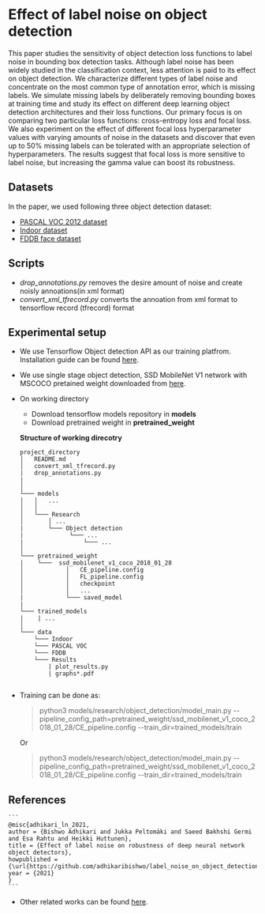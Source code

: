 # Effect of label noise on object detection

This paper studies the sensitivity of object detection loss functions to label noise in bounding box detection tasks.
Although label noise has been widely studied in the classification context, less attention is paid to its effect on object detection. 
We characterize different types of label noise and concentrate on the most common type of annotation error, which is missing labels. We simulate missing labels by deliberately removing bounding boxes at training time and study its effect on different deep learning object detection architectures and their loss functions. Our primary focus is on comparing two particular loss functions: cross-entropy loss and focal loss. We also experiment on the effect of different focal loss hyperparameter values with varying amounts of noise in the datasets and discover that even up to 50% missing labels can be tolerated with an appropriate selection of hyperparameters. The results suggest that focal loss is more sensitive to label noise, but increasing the gamma value can boost its robustness.

## Datasets

In the paper, we used following three object detection dataset:
 * [PASCAL VOC 2012 dataset](http://host.robots.ox.ac.uk/pascal/VOC/voc2012/)
 * [Indoor dataset](https://zenodo.org/record/2654485)
 * [FDDB face dataset](http://vis-www.cs.umass.edu/fddb/)


## Scripts
- *drop_annotations.py* removes the desire amount of noise and create noisly annoations(in xml format)
- *convert_xml_tfrecord.py*  converts the annoation from xml format to tensorflow record (tfrecord) format


## Experimental setup

- We use Tensorflow Object detection API as our training platfrom. Installation guide can be found [here](https://tensorflow-object-detection-api-tutorial.readthedocs.io/en/tensorflow-1.14/install.html).
- We use single stage object detection, SSD MobileNet V1 network with MSCOCO pretained weight downloaded from [here](https://github.com/tensorflow/models/blob/master/research/object_detection/g3doc/tf1_detection_zoo.md).
 
  
- On working directory 
  -   Download tensorflow models repository in **models**
  -   Download pretrained weight in **pretrained_weight**  


   **Structure of working direcotry**

    ```
    project_directory
    │   README.md
    │   convert_xml_tfrecord.py 
    |   drop_annotations.py
    |   
    │
    └─── models
    │   │   ...
    │   │
    │   └─── Research
    │       │ ...
    |       └─── Object detection
    |             └─── ...
    |                 └─── ...
    │   
    └─── pretrained_weight
    |    └───  ssd_mobilenet_v1_coco_2018_01_28
    │            │   CE_pipeline.config
    │            │   FL_pipeline.config
    │            │   checkpoint
    │            │   ...
    |            └─── saved_model
    |
    └─── trained_models
    |    | ...
    │   
    └─── data
        └─── Indoor
        └─── PASCAL VOC
        └─── FDDB
        └─── Results
            | plot_results.py
            | graphs*.pdf


    ```


- Training can be done as:

    >python3 models/research/object_detection/model_main.py  --pipeline_config_path=pretrained_weight/ssd_mobilenet_v1_coco_2018_01_28/CE_pipeline.config  --train_dir=trained_models/train

    Or 

    >python3 models/research/object_detection/model_main.py --pipeline_config_path=pretrained_weight/ssd_mobilenet_v1_coco_2018_01_28/CE_pipeline.config --train_dir=trained_models/train

## References

    ```
    @misc{adhikari_ln_2021,
    author = {Bishwo Adhikari and Jukka Peltomäki and Saeed Bakhshi Germi and Esa Rahtu and Heikki Huttunen},
    title = {Effect of label noise on robustness of deep neural network object detectors},
    howpublished = {\url{https://github.com/adhikaribishwo/label_noise_on_object_detection}},
    year = {2021}
    }
    ```

* Other related works can be found [here](https://github.com/subeeshvasu/Awesome-Learning-with-Label-Noise). 
